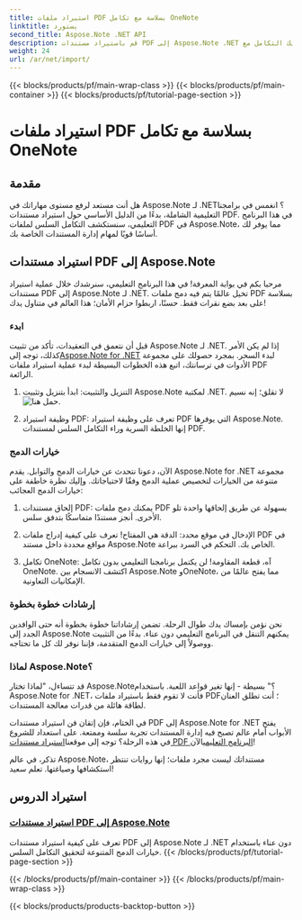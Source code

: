 ```yaml
---
title: استيراد ملفات PDF بسلاسة مع تكامل OneNote
linktitle: يستورد
second_title: Aspose.Note .NET API
description: قم باستيراد مستندات PDF إلى Aspose.Note .NET مع التكامل السلس باستخدام خيارات الدمج المتنوعة. تعلم من خلال البرامج التعليمية خطوة بخطوة، بما في ذلك التكامل مع OneNote.
weight: 24
url: /ar/net/import/
---
```


{{< blocks/products/pf/main-wrap-class >}}
{{< blocks/products/pf/main-container >}}
{{< blocks/products/pf/tutorial-page-section >}}

# استيراد ملفات PDF بسلاسة مع تكامل OneNote


## مقدمة

هل أنت مستعد لرفع مستوى مهاراتك في Aspose.Note لـ .NET؟ انغمس في برامجنا التعليمية الشاملة، بدءًا من الدليل الأساسي حول استيراد مستندات PDF. في هذا البرنامج التعليمي، سنستكشف التكامل السلس لملفات PDF في Aspose.Note، مما يوفر لك أساسًا قويًا لمهام إدارة المستندات الخاصة بك.

## استيراد مستندات PDF إلى Aspose.Note

مرحبا بكم في بوابة المعرفة! في هذا البرنامج التعليمي، سنرشدك خلال عملية استيراد مستندات PDF إلى Aspose.Note لـ .NET. تخيل عالمًا يتم فيه دمج ملفات PDF بسلاسة على بعد بضع نقرات فقط. حسنًا، اربطوا حزام الأمان؛ هذا العالم في متناول يدك!

### ابدء

 قبل أن نتعمق في التعقيدات، تأكد من تثبيت Aspose.Note لـ .NET. إذا لم يكن الأمر كذلك، توجه إلى[Aspose.Note for .NET](https://products.aspose.com/note/net) لبدء السحر. بمجرد حصولك على مجموعة الأدوات في ترسانتك، اتبع هذه الخطوات البسيطة لبدء عملية استيراد ملفات PDF الرائعة.

1. التنزيل والتثبيت: ابدأ بتنزيل وتثبيت Aspose.Note لمكتبة .NET. لا تقلق؛ إنه نسيم![حمل هنا](https://downloads.aspose.com/note/net).

2. وظيفة استيراد PDF: تعرف على وظيفة استيراد PDF التي يوفرها Aspose.Note. إنها الخلطة السرية وراء التكامل السلس لمستندات PDF.

### خيارات الدمج

الآن، دعونا نتحدث عن خيارات الدمج والتوابل. يقدم Aspose.Note for .NET مجموعة متنوعة من الخيارات لتخصيص عملية الدمج وفقًا لاحتياجاتك. وإليك نظرة خاطفة على خيارات الدمج العجائب:

1. إلحاق مستندات PDF: يمكنك دمج ملفات PDF بسهولة عن طريق إلحاقها واحدة تلو الأخرى. أنجز مستندًا متماسكًا بتدفق سلس.

2. الإدخال في موقع محدد: الدقة هي المفتاح! تعرف على كيفية إدراج ملفات PDF في مواقع محددة داخل مستند Aspose.Note الخاص بك. التحكم في السرد ببراعة.

3. تكامل OneNote: آه، قطعة المقاومة! لن يكتمل برنامجنا التعليمي بدون تكامل OneNote. اكتشف الانسجام بين Aspose.Note وOneNote، مما يفتح عالمًا من الإمكانيات التعاونية.

### إرشادات خطوة بخطوة

نحن نؤمن بإمساك يدك طوال الرحلة. تضمن إرشاداتنا خطوة بخطوة أنه حتى الوافدين الجدد إلى Aspose.Note يمكنهم التنقل في البرنامج التعليمي دون عناء. بدءًا من التثبيت ووصولاً إلى خيارات الدمج المتقدمة، فإننا نوفر لك كل ما تحتاجه.

### لماذا Aspose.Note؟

قد تتساءل، "لماذا تختار Aspose.Note؟" بسيطة - إنها تغير قواعد اللعبة. باستخدام Aspose.Note for .NET، فأنت لا تقوم فقط باستيراد ملفات PDF؛ أنت تطلق العنان لطاقة هائلة من قدرات معالجة المستندات.

 في الختام، فإن إتقان فن استيراد مستندات PDF إلى Aspose.Note for .NET يفتح الأبواب أمام عالم تصبح فيه إدارة المستندات تجربة سلسة وممتعة. على استعداد للشروع في هذه الرحلة؟ توجه إلى موقعنا[استيراد مستندات PDF البرنامج التعليمي](./import-pdf-documents/)الآن!

تذكر، في عالم Aspose.Note، مستنداتك ليست مجرد ملفات؛ إنها روايات تنتظر استكشافها وصياغتها. تعلم سعيد!
## استيراد الدروس
### [استيراد مستندات PDF إلى Aspose.Note](./import-pdf-documents/)
تعرف على كيفية استيراد مستندات PDF إلى Aspose.Note لـ .NET دون عناء باستخدام خيارات الدمج المتنوعة لتحقيق التكامل السلس.
{{< /blocks/products/pf/tutorial-page-section >}}

{{< /blocks/products/pf/main-container >}}
{{< /blocks/products/pf/main-wrap-class >}}

{{< blocks/products/products-backtop-button >}}
